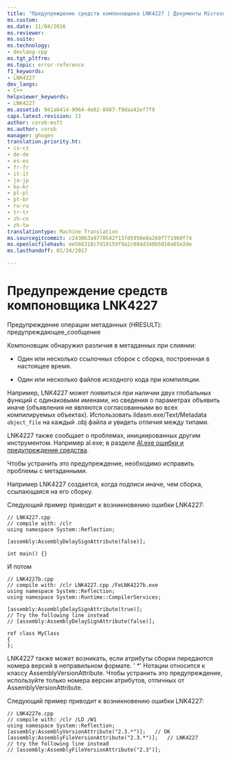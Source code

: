 ```yaml
---
title: "Предупреждение средств компоновщика LNK4227 | Документы Microsoft"
ms.custom: 
ms.date: 11/04/2016
ms.reviewer: 
ms.suite: 
ms.technology:
- devlang-cpp
ms.tgt_pltfrm: 
ms.topic: error-reference
f1_keywords:
- LNK4227
dev_langs:
- C++
helpviewer_keywords:
- LNK4227
ms.assetid: 941a0414-9964-4e02-8487-f9daa42ef7f9
caps.latest.revision: 11
author: corob-msft
ms.author: corob
manager: ghogen
translation.priority.ht:
- cs-cz
- de-de
- es-es
- fr-fr
- it-it
- ja-jp
- ko-kr
- pl-pl
- pt-br
- ru-ru
- tr-tr
- zh-cn
- zh-tw
translationtype: Machine Translation
ms.sourcegitcommit: c243063a9770542f137d5950e8a269f771960f74
ms.openlocfilehash: ee566318c7d19159f9a2c084d348b5010a65e2de
ms.lasthandoff: 02/24/2017

---
```

# <a name="linker-tools-warning-lnk4227"></a>Предупреждение средств компоновщика LNK4227
Предупреждение операции метаданных (HRESULT): предупреждающее_сообщение  
  
Компоновщик обнаружил различия в метаданных при слиянии:  
  
-   Один или несколько ссылочных сборок с сборка, построенная в настоящее время.  
  
-   Один или несколько файлов исходного кода при компиляции.  
  
Например, LNK4227 может появиться при наличии двух глобальных функций с одинаковыми именами, но сведения о параметрах объявить иначе (объявления не являются согласованными во всех компилируемых объектах). Использовать ildasm.exe/Text/Metadata `object_file` на каждый .obj файла и увидеть отличия между типами.  
  
LNK4227 также сообщает о проблемах, инициированных другим инструментом. Например al.exe; в разделе [Al.exe ошибки и предупреждения средства](http://msdn.microsoft.com/en-us/7f125d49-0a03-47a6-9ba9-d61a679a7d4b).  
  
Чтобы устранить это предупреждение, необходимо исправить проблемы с метаданными.  
  
Например LNK4227 создается, когда подписи иначе, чем сборка, ссылающаяся на его сборку.  
  
Следующий пример приводит к возникновению ошибки LNK4227:  
  
```  
// LNK4227.cpp  
// compile with: /clr  
using namespace System::Reflection;  
  
[assembly:AssemblyDelaySignAttribute(false)];  
  
int main() {}  
```  
  
 И потом  
  
```  
// LNK4227b.cpp  
// compile with: /clr LNK4227.cpp /FeLNK4227b.exe  
using namespace System::Reflection;  
using namespace System::Runtime::CompilerServices;  
  
[assembly:AssemblyDelaySignAttribute(true)];  
// Try the following line instead  
// [assembly:AssemblyDelaySignAttribute(false)];  
  
ref class MyClass  
{  
};  
```  
  
LNK4227 также может возникать, если атрибуты сборки передаются номера версий в неправильном формате.  ' *' Нотации относится к классу AssemblyVersionAttribute.  Чтобы устранить это предупреждение, используйте только номера версии атрибутов, отличных от AssemblyVersionAttribute.  
  
Следующий пример приводит к возникновению ошибки LNK4227:  
  
```  
// LNK4227e.cpp  
// compile with: /clr /LD /W1  
using namespace System::Reflection;  
[assembly:AssemblyVersionAttribute("2.3.*")];   // OK  
[assembly:AssemblyFileVersionAttribute("2.3.*")];   // LNK4227  
// try the following line instead  
// [assembly:AssemblyFileVersionAttribute("2.3")];  
```
